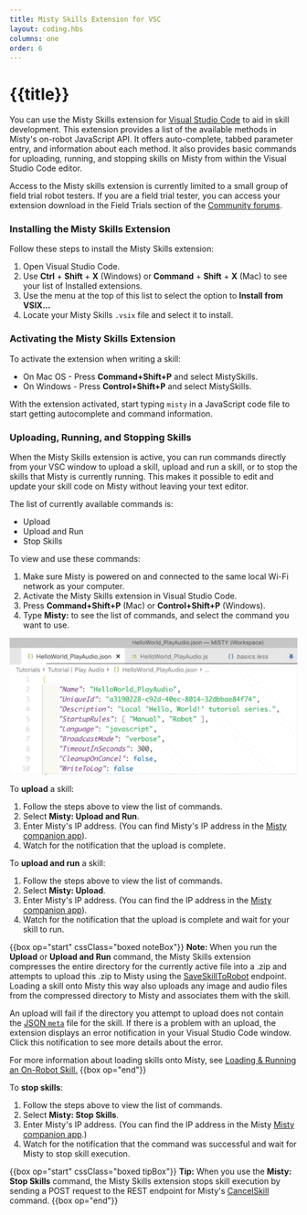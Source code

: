 ```yaml
---
title: Misty Skills Extension for VSC
layout: coding.hbs
columns: one
order: 6
---
```


# {{title}}

You can use the Misty Skills extension for [Visual Studio Code](https://code.visualstudio.com/) to aid in skill development. This extension provides a list of the available methods in Misty's on-robot JavaScript API. It offers auto-complete, tabbed parameter entry, and information about each method. It also provides basic commands for uploading, running, and stopping skills on Misty from within the Visual Studio Code editor.

Access to the Misty skills extension is currently limited to a small group of field trial robot testers. If you are a field trial tester, you can access your extension download in the Field Trials section of the [Community forums](https://community.mistyrobotics.com/).

### Installing the Misty Skills Extension

Follow these steps to install the Misty Skills extension:

1. Open Visual Studio Code.
2. Use **Ctrl** + **Shift** + **X** (Windows) or **Command** + **Shift** + **X** (Mac) to see your list of Installed extensions.
3. Use the menu at the top of this list to select the option to **Install from VSIX...**
4. Locate your Misty Skills `.vsix` file and select it to install.

### Activating the Misty Skills Extension

To activate the extension when writing a skill:
* On Mac OS - Press **Command+Shift+P** and select MistySkills.
* On Windows - Press **Control+Shift+P** and select MistySkills.

With the extension activated, start typing `misty` in a JavaScript code file to start getting autocomplete and command information.

### Uploading, Running, and Stopping Skills

When the Misty Skills extension is active, you can run commands directly from your VSC window to upload a skill, upload and run a skill, or to stop the skills that Misty is currently running. This makes it possible to edit and update your skill code on Misty without leaving your text editor.

The list of currently available commands is:

* Upload
* Upload and Run
* Stop Skills

To view and use these commands:

1. Make sure Misty is powered on and connected to the same local Wi-Fi network as your computer.
2. Activate the Misty Skills extension in Visual Studio Code.
3. Press **Command+Shift+P** (Mac) or **Control+Shift+P** (Windows).
4. Type **Misty:** to see the list of commands, and select the command you want to use.

![List of commands in VSC plugin](../../../assets/images/misty-skills-vsc-commands.gif)

To **upload** a skill:

1. Follow the steps above to view the list of commands.
2. Select **Misty: Upload and Run**.
3. Enter Misty's IP address. (You can find Misty's IP address in the [Misty companion app](../../../docs/apps/companion-app)).
4. Watch for the notification that the upload is complete.

To **upload and run** a skill:

1. Follow the steps above to view the list of commands.
2. Select **Misty: Upload**.
3. Enter Misty's IP address. (You can find the IP address in the [Misty companion app](../../../docs/apps/companion-app)).
4. Watch for the notification that the upload is complete and wait for your skill to run.

{{box op="start" cssClass="boxed noteBox"}}
**Note:** When you run the **Upload** or **Upload and Run** command, the Misty Skills extension compresses the entire directory for the currently active file into a .zip and attempts to upload this .zip to Misty using the [SaveSkillToRobot](../../../docs/reference/rest/#saveskilltorobot) endpoint. Loading a skill onto Misty this way also uploads any image and audio files from the compressed directory to Misty and associates them with the skill.

An upload will fail if the directory you attempt to upload does not contain the [JSON `meta`](../../../docs/skills/local-skill-architecture/#file-structure-amp-code-architecture) file for the skill. If there is a problem with an upload, the extension displays an error notification in your Visual Studio Code window. Click this notification to see more details about the error.

For more information about loading skills onto Misty, see [Loading & Running an On-Robot Skill.](../../../docs/skills/local-skill-architecture/#loading-amp-running-an-on-robot-skill)
{{box op="end"}}

To **stop skills**:

1. Follow the steps above to view the list of commands.
2. Select **Misty: Stop Skills**.
3. Enter Misty's IP address. (You can find the IP address in the Misty [Misty companion app](../../../docs/apps/companion-app).)
4. Watch for the notification that the command was successful and wait for Misty to stop skill execution.

{{box op="start" cssClass="boxed tipBox"}}
**Tip:** When you use the **Misty: Stop Skills** command, the Misty Skills extension stops skill execution by sending a POST request to the REST endpoint for Misty's [CancelSkill](docs/reference/rest/#cancelskill) command.
{{box op="end"}}